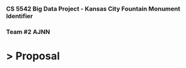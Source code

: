 ### CS 5542 Big Data Project - Kansas City Fountain Monument Identifier
### Team #2 AJNN

# > Proposal

